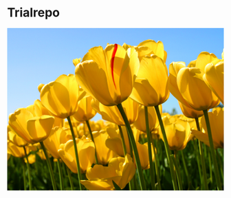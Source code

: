 # Trialrepo
![](https://github.com/Minakshee19950104/Trialrepo/blob/master/folder44/Tulips.jpg?raw=true)
